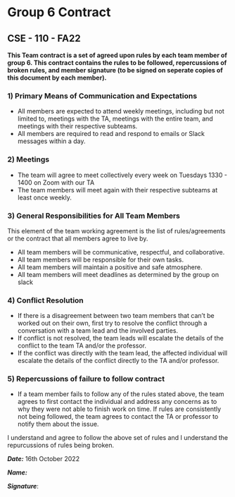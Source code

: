 # **Group 6 Contract**

## **CSE - 110 - FA22**

**This Team contract is a set of agreed upon rules by each team member of group 6. This contract contains the rules to be followed, repercussions of broken rules, and member signature (to be signed on seperate copies of this document by each member).**

### **1) Primary Means of Communication and Expectations**

- All members are expected to attend weekly meetings, including but not limited to, meetings with the TA, meetings with the entire team, and meetings with their respective subteams.
- All members are required to read and respond to emails or Slack messages within a day.

### **2) Meetings**

- The team will agree to meet collectively every week on Tuesdays 1330 - 1400 on Zoom with our TA
- The team members will meet again with their respective subteams at least once weekly.

### **3) General Responsibilities for All Team Members**

This element of the team working agreement is the list of rules/agreements or the contract that all members agree to live by.

- All team members will be communicative, respectful, and collaborative.
- All team members will be responsible for their own tasks.
- All team members will maintain a positive and safe atmosphere.
- All team members will meet deadlines as determined by the group on slack

### **4) Conflict Resolution**

- If there is a disagreement between two team members that can’t be worked out on their own, first try to resolve the conflict through a conversation with a team lead and the involved parties.
- If conflict is not resolved, the team leads will escalate the details of the conflict to the team TA and/or the professor.
- If the conflict was directly with the team lead, the affected individual will escalate the details of the conflict directly to the TA and/or professor.

### **5) Repercussions of failure to follow contract**

- If a team member fails to follow any of the rules stated above, the team agrees to first contact the individual and address any concerns as to why they were not able to finish work on time. If rules are consistently not being followed, the team agrees to contact the TA or professor to notify them about the issue.

I understand and agree to follow the above set of rules and I understand the repurcussions of rules being broken.

**_Date:_** 16th October 2022

**_Name:_**

**_Signature_**:
